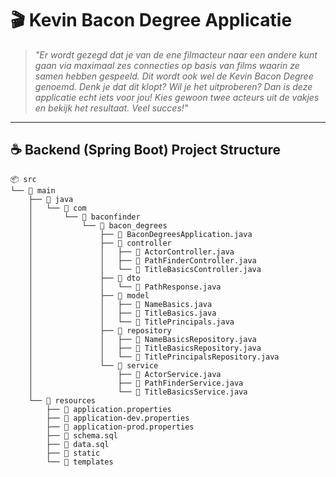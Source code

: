 
# 🎬 Kevin Bacon Degree Applicatie

> _"Er wordt gezegd dat je van de ene filmacteur naar een andere kunt gaan via maximaal zes connecties op basis van films waarin ze samen hebben gespeeld. Dit wordt ook wel de Kevin Bacon Degree genoemd. Denk je dat dit klopt? Wil je het uitproberen? Dan is deze applicatie echt iets voor jou! Kies gewoon twee acteurs uit de vakjes en bekijk het resultaat. Veel succes!"_

---




## ☕ Backend (Spring Boot) Project Structure

```
📦 src
└── 📁 main
    ├── 📁 java
    │   └── 📁 com
    │       └── 📁 baconfinder
    │           └── 📁 bacon_degrees
    │               ├── 📄 BaconDegreesApplication.java
    │               ├── 📁 controller
    │               │   ├── 📄 ActorController.java
    │               │   ├── 📄 PathFinderController.java
    │               │   └── 📄 TitleBasicsController.java
    │               ├── 📁 dto
    │               │   └── 📄 PathResponse.java
    │               ├── 📁 model
    │               │   ├── 📄 NameBasics.java
    │               │   ├── 📄 TitleBasics.java
    │               │   └── 📄 TitlePrincipals.java
    │               ├── 📁 repository
    │               │   ├── 📄 NameBasicsRepository.java
    │               │   ├── 📄 TitleBasicsRepository.java
    │               │   └── 📄 TitlePrincipalsRepository.java
    │               └── 📁 service
    │                   ├── 📄 ActorService.java
    │                   ├── 📄 PathFinderService.java
    │                   └── 📄 TitleBasicsService.java
    └── 📁 resources
        ├── 📄 application.properties
        ├── 📄 application-dev.properties
        ├── 📄 application-prod.properties
        ├── 📄 schema.sql
        ├── 📄 data.sql
        ├── 📁 static
        └── 📁 templates
```
